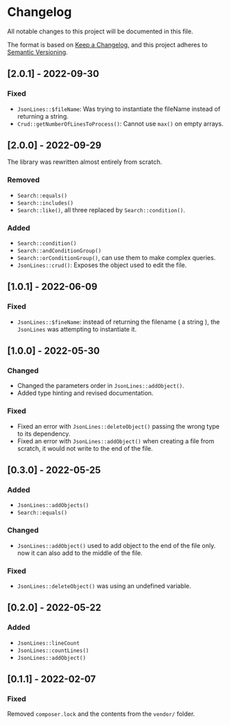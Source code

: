 # Changelog

All notable changes to this project will be documented in this file.

The format is based on [Keep a Changelog](https://keepachangelog.com/en/1.0.0/),
and this project adheres to [Semantic Versioning](https://semver.org/spec/v2.0.0.html).

## [2.0.1] - 2022-09-30

### Fixed
- `JsonLines::$fileName`: Was trying to instantiate the fileName instead of returning a string.
- `Crud::getNumberOfLinesToProcess()`: Cannot use `max()` on empty arrays.

## [2.0.0] - 2022-09-29

The library was rewritten almost entirely from scratch.

### Removed

- `Search::equals()`
- `Search::includes()`
- `Search::like()`, all three replaced by `Search::condition()`.

### Added

- `Search::condition()`
- `Search::andConditionGroup()`
- `Search::orConditionGroup()`, can use them to make complex queries.
- `JsonLines::crud()`: Exposes the object used to edit the file.

## [1.0.1] - 2022-06-09

### Fixed

- `JsonLines::$fineName`: instead of returning the filename ( a string ), the `JsonLines` was attempting to instantiate it.

## [1.0.0] - 2022-05-30

### Changed

- Changed the parameters order in `JsonLines::addObject()`.
- Added type hinting and revised documentation.

### Fixed

- Fixed an error with `JsonLines::deleteObject()` passing the wrong type to its dependency.
- Fixed an error with `JsonLines::addObject()` when creating a file from scratch, it would not write to the end of the file.

## [0.3.0] - 2022-05-25

### Added

- `JsonLines::addObjects()`
- `Search::equals()`

### Changed

- `JsonLines::addObject()` used to add object to the end of the file only.
  now it can also add to the middle of the file.

### Fixed

- `JsonLines::deleteObject()` was using an undefined variable.

## [0.2.0] - 2022-05-22

### Added

- `JsonLines::lineCount`
- `JsonLines::countLines()`
- `JsonLines::addObject()`

## [0.1.1] - 2022-02-07

### Fixed

Removed `composer.lock` and the contents from the `vendor/` folder.
